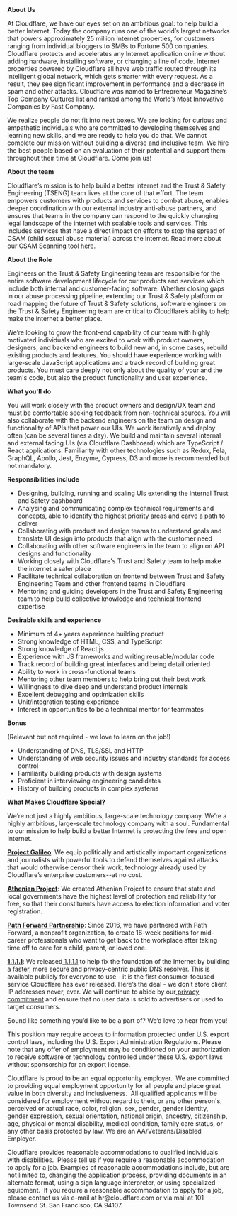 <div class="content-intro">
	<div><strong>About Us</strong></div>
	<div>
		<p><span style="font-weight: 400;">At Cloudflare, we have our eyes set on an ambitious goal: to help build a better Internet. Today the company runs one of the world’s largest networks that powers approximately 25 million Internet properties, for customers ranging from individual bloggers to SMBs to Fortune 500 companies. Cloudflare protects and accelerates any Internet application online without adding hardware, installing software, or changing a line of code. Internet properties powered by Cloudflare all have web traffic routed through its intelligent global network, which gets smarter with every request. As a result, they see significant improvement in performance and a decrease in spam and other attacks. Cloudflare was named to Entrepreneur Magazine’s Top Company Cultures list and ranked among the World’s Most Innovative Companies by Fast Company.</span><span style="font-weight: 400;">&nbsp;</span></p>
		<p><span style="font-weight: 400;">We realize people do not fit into neat boxes. We are looking for curious and empathetic individuals who are committed to developing themselves and learning new skills, and we are ready to help you do that. We cannot complete our mission without building a diverse and inclusive team. We hire the best people based on an evaluation of their potential and support them throughout their time at Cloudflare. Come join us!&nbsp;</span></p>
	</div>
</div>
<p><strong>About the team</strong></p>
<p><span style="font-weight: 400;">Cloudflare’s mission is to help build a better internet and the Trust &amp; Safety Engineering (TSENG) team lives at the core of that effort. The team empowers customers with products and services to combat abuse, enables deeper coordination with our external industry anti-abuse partners, and ensures that teams in the company can respond to the quickly changing legal landscape of the internet with scalable tools and services. This includes services that have a direct impact on efforts to stop the spread of CSAM (child sexual abuse material) across the internet. Read more about our CSAM Scanning tool</span><a href="https://blog.cloudflare.com/cloudflares-response-to-csam-online/"><span style="font-weight: 400;"> </span><span style="font-weight: 400;">here</span></a><span style="font-weight: 400;">.</span></p>
<p><strong>About the Role</strong></p>
<p><span style="font-weight: 400;">Engineers on the Trust &amp; Safety Engineering team are responsible for the entire software development lifecycle for our products and services which include both internal and customer-facing software. Whether closing gaps in our abuse processing pipeline, extending our Trust &amp; Safety platform or road mapping the future of Trust &amp; Safety solutions, software engineers on the Trust &amp; Safety Engineering team are critical to Cloudflare’s ability to help make the internet a better place.&nbsp;</span></p>
<p><span style="font-weight: 400;">We’re looking to grow the front-end capability of our team with highly motivated individuals who are excited to work with product owners, designers, and backend engineers to build new and, in some cases, rebuild existing products and features. You should have experience working with large-scale JavaScript applications and a track record of building great products. You must care deeply not only about the quality of your and the team's code, but also the product functionality and user experience.&nbsp;</span></p>
<p><strong>What you'll do</strong></p>
<p><span style="font-weight: 400;">You will work closely with the product owners and design/UX team and must be comfortable seeking feedback from non-technical sources. You will also collaborate with the backend engineers on the team on design and functionality of APIs that power our UIs. We work iteratively and deploy often (can be several times a day). We build and maintain several internal and external facing UIs (via Cloudflare Dashboard) which are TypeScript / React applications. Familiarity with other technologies such as Redux, Fela, GraphQL, Apollo, Jest, Enzyme, Cypress, D3 and more is recommended but not mandatory.&nbsp;</span></p>
<p><strong>Responsibilities include</strong></p>
<ul>
	<li style="font-weight: 400;"><span style="font-weight: 400;">Designing, building, running and scaling UIs extending the internal Trust and Safety dashboard</span></li>
	<li style="font-weight: 400;"><span style="font-weight: 400;">Analysing and communicating complex technical requirements and concepts, able to identify the highest priority areas and carve a path to deliver</span></li>
	<li style="font-weight: 400;"><span style="font-weight: 400;">Collaborating with product and design teams to understand goals and translate UI design into products that align with the customer need</span></li>
	<li style="font-weight: 400;"><span style="font-weight: 400;">Collaborating with other software engineers in the team to align on API designs and functionality</span></li>
	<li style="font-weight: 400;"><span style="font-weight: 400;">Working closely with Cloudflare's Trust and Safety team to help make the internet a safer place</span></li>
	<li style="font-weight: 400;"><span style="font-weight: 400;">Facilitate technical collaboration on frontend between Trust and Safety Engineering Team and other frontend teams in Cloudflare</span></li>
	<li style="font-weight: 400;"><span style="font-weight: 400;">Mentoring and guiding developers in the Trust and Safety Engineering team to help build collective knowledge and technical frontend expertise&nbsp;</span></li>
</ul>
<p><strong>Desirable skills and experience</strong></p>
<ul>
	<li style="font-weight: 400;"><span style="font-weight: 400;">Minimum of 4+ years experience building product</span></li>
	<li style="font-weight: 400;"><span style="font-weight: 400;">Strong knowledge of HTML, CSS, and TypeScript</span></li>
	<li style="font-weight: 400;"><span style="font-weight: 400;">Strong knowledge of React.js</span></li>
	<li style="font-weight: 400;"><span style="font-weight: 400;">Experience with JS frameworks and writing reusable/modular code</span></li>
	<li style="font-weight: 400;"><span style="font-weight: 400;">Track record of building great interfaces and being detail oriented</span></li>
	<li style="font-weight: 400;"><span style="font-weight: 400;">Ability to work in cross-functional teams</span></li>
	<li style="font-weight: 400;"><span style="font-weight: 400;">Mentoring other team members to help bring out their best work</span></li>
	<li style="font-weight: 400;"><span style="font-weight: 400;">Willingness to dive deep and understand product internals</span></li>
	<li style="font-weight: 400;"><span style="font-weight: 400;">Excellent debugging and optimization skills</span></li>
	<li style="font-weight: 400;"><span style="font-weight: 400;">Unit/integration testing experience</span></li>
	<li style="font-weight: 400;"><span style="font-weight: 400;">Interest in opportunities to be a technical mentor for teammates</span></li>
</ul>
<p><strong>Bonus</strong></p>
<p><span style="font-weight: 400;">(Relevant but not required - we love to learn on the job!)</span></p>
<ul>
	<li style="font-weight: 400;"><span style="font-weight: 400;">Understanding of DNS, TLS/SSL and HTTP</span></li>
	<li style="font-weight: 400;"><span style="font-weight: 400;">Understanding of web security issues and industry standards for access control</span></li>
	<li style="font-weight: 400;"><span style="font-weight: 400;">Familiarity building products with design systems</span></li>
	<li style="font-weight: 400;"><span style="font-weight: 400;">Proficient in interviewing engineering candidates</span></li>
	<li style="font-weight: 400;"><span style="font-weight: 400;">History of building products in complex systems</span></li>
</ul>
<div class="content-conclusion">
	<p><strong>What Makes Cloudflare Special?</strong></p>
	<p><span style="font-weight: 400;">We’re not just a highly ambitious, large-scale technology company. We’re a highly ambitious, large-scale technology company with a soul. Fundamental to our mission to help build a better Internet is protecting the free and open Internet.</span></p>
	<p><a href="https://blog.cloudflare.com/protecting-free-expression-online/"><strong>Project Galileo</strong></a><span style="font-weight: 400;">: We equip politically and artistically important organizations and journalists with powerful tools to defend themselves against attacks that would otherwise censor their work, technology already used by Cloudflare’s enterprise customers--at no cost.</span></p>
	<p><strong><a href="https://www.cloudflare.com/athenian/">Athenian Project</a></strong><span style="font-weight: 400;">: We created Athenian Project to ensure that state and local governments have the highest level of protection and reliability for free, so that their constituents have access to election information and voter registration.</span></p>
	<p><a href="https://blog.cloudflare.com/tag/path-forward/"><strong>Path Forward Partnership</strong></a><span style="font-weight: 400;">: Since 2016, we have partnered with Path Forward, a nonprofit organization, to create 16-week positions for mid-career professionals who want to get back to the workplace after taking time off to care for a child, parent, or loved one.</span></p>
	<p><a href="https://1.1.1.1/"><strong>1.1.1.1</strong></a><span style="font-weight: 400;">: We released</span><a href="https://1.1.1.1/"> <span style="font-weight: 400;">1.1.1.1</span></a><span style="font-weight: 400;"> to help fix the foundation of the Internet by building a faster, more secure and privacy-centric public DNS resolver. This is available publicly for everyone to use - it is the first consumer-focused service Cloudflare has ever released. Here’s the deal - we don’t store client IP addresses never, ever. We will continue to abide by our</span><a href="https://developers.cloudflare.com/1.1.1.1/privacy/public-dns-resolver"> privacy commitment</a><span style="font-weight: 400;"> and ensure that no user data is sold to advertisers or used to target consumers.</span></p>
	<p><span style="font-weight: 400;">Sound like something you’d like to be a part of? We’d love to hear from you!</span></p>
	<p><span style="font-weight: 400;">This position may require access to information protected under U.S. export control laws, including the U.S. Export Administration Regulations. Please note that any offer of employment may be conditioned on your authorization to receive software or technology controlled under these U.S. export laws without sponsorship for an export license.</span></p>
	<p><span style="font-weight: 400;">Cloudflare is proud to be an equal opportunity employer. &nbsp;We are committed to providing equal employment opportunity for all people and place great value in both diversity and inclusiveness. &nbsp;All qualified applicants will be considered for employment without regard to their, or any other person's, perceived or actual</span> <span style="font-weight: 400;">race, color, religion, sex, gender, gender identity, gender expression, sexual orientation, national origin, ancestry, citizenship, age, physical or mental disability, medical condition, family care status, or any other basis protected by law. </span><span style="font-weight: 400;">We are an AA/Veterans/Disabled Employer.</span></p>
	<p><span style="font-weight: 400;">Cloudflare provides reasonable accommodations to qualified individuals with disabilities. &nbsp;Please tell us if you require a reasonable accommodation to apply for a job. Examples of reasonable accommodations include, but are not limited to, changing the application process, providing documents in an alternate format, using a sign language interpreter, or using specialized equipment. &nbsp;If you require a reasonable accommodation to apply for a job, please contact us via e-mail at </span><span style="font-weight: 400;">hr@cloudflare.com</span><span style="font-weight: 400;"> or via mail at 101 Townsend St. San Francisco, CA 94107.</span></p>
</div>